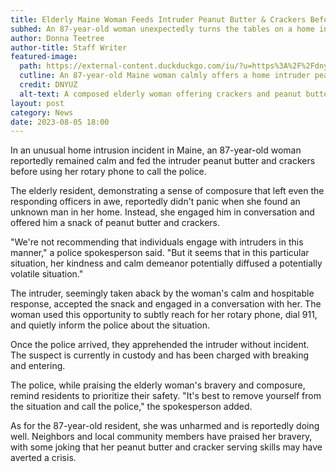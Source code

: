 ```yaml
---
title: Elderly Maine Woman Feeds Intruder Peanut Butter & Crackers Before Alerting Police
subhed: An 87-year-old woman unexpectedly turns the tables on a home intruder, offering hospitality before alerting the authorities
author: Donna Teetree
author-title: Staff Writer
featured-image: 
  path: https://external-content.duckduckgo.com/iu/?u=https%3A%2F%2Fdnyuz.com%2Fwp-content%2Fuploads%2F2023%2F08%2FMaine-woman-87-fed-home-intruder-peanut-butter-crackers-before.jpg&f=1&nofb=1&ipt=7770ce8d72f376b282bbcf13c1d8c41ebc167a1b96fcd891cc3402aaadf753fe&ipo=images
  cutline: An 87-year-old Maine woman calmly offers a home intruder peanut butter crackers before contacting police via a rotary phone.
  credit: DNYUZ
  alt-text: A composed elderly woman offering crackers and peanut butter to a surprised home intruder.
layout: post
category: News
date: 2023-08-05 18:00
---
```


In an unusual home intrusion incident in Maine, an 87-year-old woman reportedly remained calm and fed the intruder peanut butter and crackers before using her rotary phone to call the police.

The elderly resident, demonstrating a sense of composure that left even the responding officers in awe, reportedly didn't panic when she found an unknown man in her home. Instead, she engaged him in conversation and offered him a snack of peanut butter and crackers.

"We're not recommending that individuals engage with intruders in this manner," a police spokesperson said. "But it seems that in this particular situation, her kindness and calm demeanor potentially diffused a potentially volatile situation."

The intruder, seemingly taken aback by the woman's calm and hospitable response, accepted the snack and engaged in a conversation with her. The woman used this opportunity to subtly reach for her rotary phone, dial 911, and quietly inform the police about the situation.

Once the police arrived, they apprehended the intruder without incident. The suspect is currently in custody and has been charged with breaking and entering.

The police, while praising the elderly woman's bravery and composure, remind residents to prioritize their safety. "It's best to remove yourself from the situation and call the police," the spokesperson added.

As for the 87-year-old resident, she was unharmed and is reportedly doing well. Neighbors and local community members have praised her bravery, with some joking that her peanut butter and cracker serving skills may have averted a crisis.
